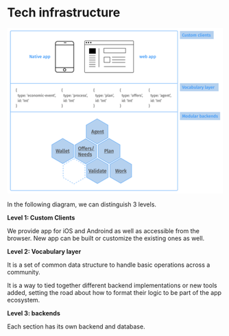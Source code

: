 # Tech infrastructure

![Infrastructure overview](.gitbook/assets/screen-shot-2018-04-21-at-17.36.45.png)

In the following diagram, we can distinguish 3 levels. 

**Level 1: Custom Clients**

We provide app for iOS and Androind as well as accessible from the browser. New app can be built or customize the existing ones as well.

**Level 2: Vocabulary layer**

It is a set of common data structure to handle basic operations across a community.

It is a way to tied together different backend implementations or new tools added, setting the road about how to format their logic to be part of the app ecosystem.

**Level 3: backends**

Each section has its own backend and database.

